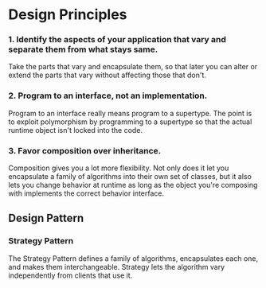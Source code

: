 # Design Principles

### 1. Identify the aspects of your application that vary and separate them from what stays same.

Take the parts that vary and encapsulate them, so that later you can alter or extend the parts that vary without affecting those that don't.

### 2. Program to an interface, not an implementation.

Program to an interface really means program to a supertype. The point is to exploit polymorphism by programming to a supertype so that the actual runtime object isn't locked into the code.

### 3. Favor composition over inheritance.

Composition gives you a lot more flexibility. Not only does it let you encapsulate a family of algorithms into their own set of classes, but it also lets you change behavior at runtime as long as the object you're composing with implements the correct behavior interface.

## Design Pattern

### Strategy Pattern

The Strategy Pattern defines a family of algorithms, encapsulates each one, and makes them interchangeable. Strategy lets the algorithm vary independently from clients that use it.
